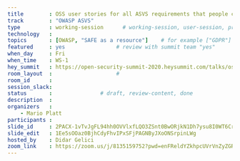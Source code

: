 ```yaml
---
title        : OSS user stories for all ASVS requirements that people can download and use
track        : "OWASP ASVS"
type         : working-session      # working-session, user-session, product-session
technology   :
topics       : [OWASP, "SAFE as a resource"]    # for example ["GDPR"]
featured     : yes                # review with summit team "yes"
when_day     : Fri
when_time    : WS-1
hey_summit   : https://open-security-summit-2020.heysummit.com/talks/oss-user-stories-for-all-asvs-requirements-that-people-can-download-and-us/
room_layout  :                    #
room_id      :
session_slack: 
status       :               # draft, review-content, done
description  :
organizers   :
    - Mario Platt
participants :
slide_id     : 2PACX-1vTvJgFL94hh0OVVlxfLQO3ZSnt0BwORjkN1Dh7ysu8I0WT6CrcGM9dUpSuHMROEIFb6n15IVkrKAplx
slide_edit   : 1Ee5sOOaz0BjhCdyFhvIPxSFjPAGNByJXoONSrpinLWg
hosted_by    : Didar Gelici
zoom_link    : https://zoom.us/j/8135159752?pwd=enFReldYZkhpcUVrVnZyZGRoaXI1Zz09
---
```



<!--(add intro)

## WHY

(...)

## What

(...)

## Outcomes

(...)

## References

(...)


## Previous-->
